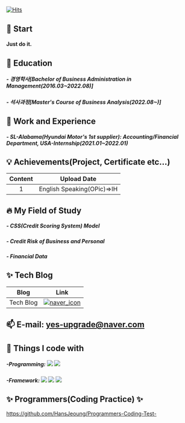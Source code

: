 <div align="center">
<h1 style="background-color:lightgray">
</div>

<div>
  
[![Hits](https://hits.seeyoufarm.com/api/count/incr/badge.svg?url=https%3A%2F%2Fgithub.com%2FHansJeoung&count_bg=%2379C83D&title_bg=%23555555&icon=&icon_color=%23E7E7E7&title=%EB%B0%A9%EB%AC%B8%EC%88%98&edge_flat=false)](https://hits.seeyoufarm.com)
  
</div>


## 👋 Start
####     Just do it.
###  
## 🔭 Education
#####     - 경영학사[Bachelor of Business Administration in Management(2016.03~2022.08)]
#####     - 석사과정[Master's Course of Business Analysis(2022.08~)]
###
## 🌱 Work and Experience
#####     - SL-Alabama(Hyundai Motor's 1st supplier): Accounting/Financial Department, USA-Internship(2021.01~2022.01)
###
## 💡 Achievements(Project, Certificate etc...)
| Content | Upload Date |
| :------: | :------: |
| 1 | English Speaking(OPic)=>IH | 
## 🔥 My Field of Study
#####     - CSS(Credit Scoring System) Model
#####     - Credit Risk of Business and Personal 
#####     - Financial Data
###
## ✨ Tech Blog 
| Blog | Link |
| :------: | :------: |
| Tech Blog |[![naver_icon](https://user-images.githubusercontent.com/112921402/213866755-b8f9b75e-918c-400f-9596-01a375d820a4.png)](https://blog.naver.com/passsssssss)|

## 📫 E-mail: yes-upgrade@naver.com

## 🤔 Things I code with
#####     -Programming: <img src="https://img.shields.io/badge/Python-3776AB?style=for-the-badge&logo=Python&logoColor=white"> <img src="https://img.shields.io/badge/SQL-4479A1?style=for-the-badge&logo=mysql&logoColor=white">
#####     -Framework: <img src="https://img.shields.io/badge/Scikit_learn-F7931E?style=for-the-badge&logo=scikitlearn&logoColor=white"> <img src="https://img.shields.io/badge/Keras-D00000?style=for-the-badge&logo=keras&logoColor=white"> <img src="https://img.shields.io/badge/TensorFlow-FF6F00?style=for-the-badge&logo=tensorflow&logoColor=white">
  
## ✨ Programmers(Coding Practice) ✨
https://github.com/HansJeoung/Programmers-Coding-Test-
















